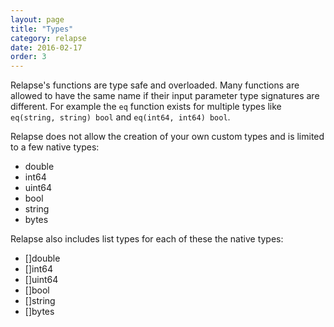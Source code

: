 ```yaml
---
layout: page
title: "Types"
category: relapse
date: 2016-02-17
order: 3
---
```


Relapse's functions are type safe and overloaded.
Many functions are allowed to have the same name if their input parameter type signatures are different.
For example the `eq` function exists for multiple types like `eq(string, string) bool` and `eq(int64, int64) bool`.

Relapse does not allow the creation of your own custom types and is limited to a few native types:

* double
* int64
* uint64
* bool
* string
* bytes

Relapse also includes list types for each of these the native types:

* []double
* []int64
* []uint64
* []bool
* []string
* []bytes